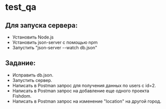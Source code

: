 # test_qa

## Для запуска сервера: ##
 - Установить Node.js
 - Установить json-server с помощью npm
 - Запустить "json-server --watch db.json"


## Задание: ##
 - Исправить db.json.
 - Запустить сервер.
 - Написать в Postman запрос для получения данных по users c id=2.
 - Написать в Postman запрос на добавление еще одного проекта Fishdom.
 - Написать в Postman запрос на изменение "location" на другой город.